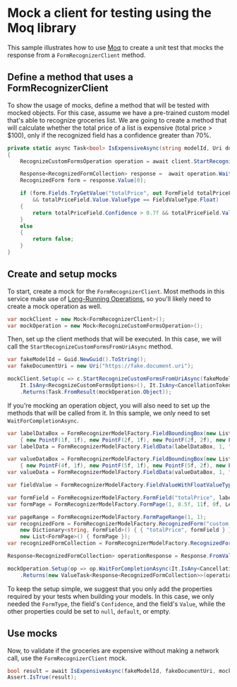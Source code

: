 # Mock a client for testing using the Moq library

This sample illustrates how to use [Moq][moq] to create a unit test that mocks the response from a `FormRecognizerClient` method.

## Define a method that uses a FormRecognizerClient
To show the usage of mocks, define a method that will be tested with mocked objects. For this case, assume we have a pre-trained custom model that's able to recognize groceries list. We are going to create a method that will calculate whether the total price of a list is expensive (total price > $100), only if the recognized field has a confidence greater than 70%.

```C# Snippet:FormRecognizerMethodToTest
private static async Task<bool> IsExpensiveAsync(string modelId, Uri documentUri, FormRecognizerClient client)
{
    RecognizeCustomFormsOperation operation = await client.StartRecognizeCustomFormsFromUriAsync(modelId, documentUri);

    Response<RecognizedFormCollection> response =  await operation.WaitForCompletionAsync();
    RecognizedForm form = response.Value[0];

    if (form.Fields.TryGetValue("totalPrice", out FormField totalPriceField)
        && totalPriceField.Value.ValueType == FieldValueType.Float)
    {
        return totalPriceField.Confidence > 0.7f && totalPriceField.Value.AsFloat() > 100f;
    }
    else
    {
        return false;
    }
}
```

## Create and setup mocks
To start, create a mock for the `FormRecognizerClient`. Most methods in this service make use of [Long-Running Operations][lros], so you'll likely need to create a mock operation as well.

```C# Snippet:FormRecognizerCreateMocks
var mockClient = new Mock<FormRecognizerClient>();
var mockOperation = new Mock<RecognizeCustomFormsOperation>();
```

Then, set up the client methods that will be executed. In this case, we will call the `StartRecognizeCustomFormsFromUriAsync` method.

```C# Snippet:FormRecognizerSetUpClientMock
var fakeModelId = Guid.NewGuid().ToString();
var fakeDocumentUri = new Uri("https://fake.document.uri");

mockClient.Setup(c => c.StartRecognizeCustomFormsFromUriAsync(fakeModelId, fakeDocumentUri,
    It.IsAny<RecognizeCustomFormsOptions>(), It.IsAny<CancellationToken>()))
    .Returns(Task.FromResult(mockOperation.Object));
```

If you're mocking an operation object, you will also need to set up the methods that will be called from it. In this sample, we only need to set `WaitForCompletionAsync`.

```C# Snippet:FormRecognizerSetUpOperationMock
var labelDataBox = FormRecognizerModelFactory.FieldBoundingBox(new List<PointF>()
    { new PointF(1f, 1f), new PointF(2f, 1f), new PointF(2f, 2f), new PointF(1f, 2f) });
var labelData = FormRecognizerModelFactory.FieldData(labelDataBox, 1, "Total price:", new List<FormElement>());

var valueDataBox = FormRecognizerModelFactory.FieldBoundingBox(new List<PointF>()
    { new PointF(4f, 1f), new PointF(5f, 1f), new PointF(5f, 2f), new PointF(4f, 2f) });
var valueData = FormRecognizerModelFactory.FieldData(valueDataBox, 1, "$150.00", new List<FormElement>());

var fieldValue = FormRecognizerModelFactory.FieldValueWithFloatValueType(150f);

var formField = FormRecognizerModelFactory.FormField("totalPrice", labelData, valueData, fieldValue, 0.85f);
var formPage = FormRecognizerModelFactory.FormPage(1, 8.5f, 11f, 0f, LengthUnit.Inch, new List<FormLine>(), new List<FormTable>());

var pageRange = FormRecognizerModelFactory.FormPageRange(1, 1);
var recognizedForm = FormRecognizerModelFactory.RecognizedForm("custom:groceries", pageRange,
    new Dictionary<string, FormField>() { { "totalPrice", formField } },
    new List<FormPage>() { formPage });
var recognizedFormCollection = FormRecognizerModelFactory.RecognizedFormCollection(new List<RecognizedForm>() { recognizedForm });

Response<RecognizedFormCollection> operationResponse = Response.FromValue(recognizedFormCollection, Mock.Of<Response>());

mockOperation.Setup(op => op.WaitForCompletionAsync(It.IsAny<CancellationToken>()))
    .Returns(new ValueTask<Response<RecognizedFormCollection>>(operationResponse));
```

To keep the setup simple, we suggest that you only add the properties required by your tests when building your models. In this case, we only needed the `FormType`, the field's `Confidence`, and the field's `Value`, while the other properties could be set to `null`, `default`, or empty.

## Use mocks
Now, to validate if the groceries are expensive without making a network call, use the `FormRecognizerClient` mock.

```C# Snippet:FormRecognizerUseMocks
bool result = await IsExpensiveAsync(fakeModelId, fakeDocumentUri, mockClient.Object);
Assert.IsTrue(result);
```

[moq]: https://github.com/Moq/moq4/
[lros]: https://github.com/Azure/azure-sdk-for-net/tree/main/sdk/formrecognizer/Azure.AI.FormRecognizer#long-running-operations
